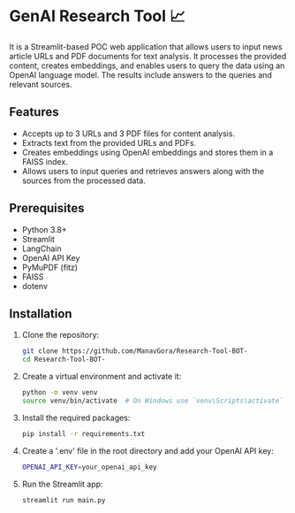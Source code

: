 # GenAI Research Tool 📈

It is a Streamlit-based POC web application that allows users to input news article URLs and PDF documents for text analysis. It processes the provided content, creates embeddings, and enables users to query the data using an OpenAI language model. The results include answers to the queries and relevant sources.

## Features

- Accepts up to 3 URLs and 3 PDF files for content analysis.
- Extracts text from the provided URLs and PDFs.
- Creates embeddings using OpenAI embeddings and stores them in a FAISS index.
- Allows users to input queries and retrieves answers along with the sources from the processed data.

## Prerequisites

- Python 3.8+
- Streamlit
- LangChain
- OpenAI API Key
- PyMuPDF (fitz)
- FAISS
- dotenv

## Installation

1. Clone the repository:
   ```bash
   git clone https://github.com/ManavGora/Research-Tool-BOT-
   cd Research-Tool-BOT-

2. Create a virtual environment and activate it:
   ```bash
   python -m venv venv
   source venv/bin/activate  # On Windows use `venv\Scripts\activate`

3. Install the required packages:
   ```bash
   pip install -r requirements.txt

4. Create a '.env' file in the root directory and add your OpenAI API key:
   ```bash
   OPENAI_API_KEY=your_openai_api_key

5. Run the Streamlit app:
   ```bash
   streamlit run main.py
